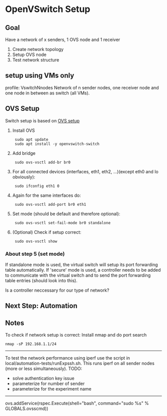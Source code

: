 # OpenVSwitch Setup

## Goal

Have a network of x senders, 1 OVS node and 1 receiver

1. Create network topology
2. Setup OVS node
3. Test network structure

## setup using VMs only

profile: VswitchNnodes
Network of n sender nodes, one receiver node and one node in between as switch (all VMs).

## OVS Setup

Switch setup is based on [OVS setup](https://groups.geni.net/geni/wiki/GENIExperimenter/Tutorials/OpenFlowOVS/DesignSetup)

1. Install OVS

        sudo apt update
        sudo apt install -y openvswitch-switch

2. Add bridge

        sudo ovs-vsctl add-br br0

3. For all connected devices (interfaces, eth1, eth2, ...)(except eth0 and lo obviously):

        sudo ifconfig eth1 0

4. Again for the same interfaces do:

        sudo ovs-vsctl add-port br0 eth1

5. Set mode (should be default and therefore optional):

        sudo ovs-vsctl set-fail-mode br0 standalone

6. (Optional) Check if setup correct:

        sudo ovs-vsctl show

### About step 5 (set mode)

If standalone mode is used, the virtual switch will setup its port forwarding table automatically. If 'secure' mode is used, a controller needs to be added to communicate with the virtual switch and to send the port forwarding table entries (should look into this).

Is a controller neccessary for our type of network?

## Next Step: Automation


## Notes

To check if network setup is correct: Install nmap and do port search

    nmap -sP 192.168.1.1/24

---

To test the network performance using iperf use the script in local/automation-tests/runExpssh.sh.
This runs iperf on all sender nodes (more or less simultaneously).
TODO: 

- solve authentication key issue
- parameterize for number of sender
- parameterize for the experiment name

---

ovs.addService(rspec.Execute(shell="bash", command="sudo %s" % GLOBALS.ovsscmd))